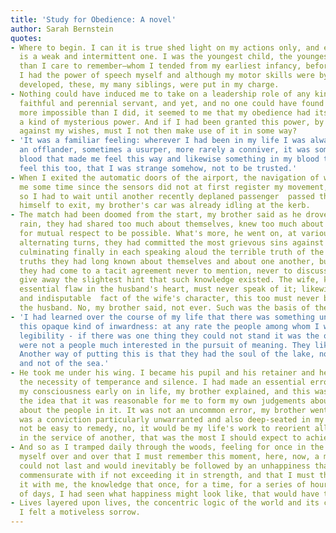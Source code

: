 ```yaml
---
title: 'Study for Obedience: A novel'
author: Sarah Bernstein
quotes:
- Where to begin. I can it is true shed light on my actions only, and even then it
  is a weak and intermittent one. I was the youngest child, the youngest of many—more
  than I care to remember—whom I tended from my earliest infancy, before, indeed,
  I had the power of speech myself and although my motor skills were by then scarcely
  developed, these, my many siblings, were put in my charge.
- Nothing could have induced me to take on a leadership role of any kind, I was a
  faithful and perennial servant, and yet, and no one could have found the situation
  more impossible than I did, it seemed to me that my obedience had itself taken on
  a kind of mysterious power. And if I had been granted this power, by some grace,
  against my wishes, must I not then make use of it in some way?
- 'It was a familiar feeling: wherever I had been in my life I was always an incomer,
  an offlander, sometimes a usurper, more rarely a conniver, it was something in my
  blood that made me feel this way and likewise something in my blood that made others
  feel this too, that I was strange somehow, not to be trusted.'
- When I exited the automatic doors of the airport, the navigation of which had taken
  me some time since the sensors did not at first register my movement, however exaggerated,
  so I had to wait until another recently deplaned passenger  passed through the doors
  himself to exit, my brother's car was already idling at the kerb.
- The match had been doomed from the start, my brother said as he drove through the
  rain, they had shared too much about themselves, knew too much about one another
  for mutual respect to be possible. What's more, he went on, at various times, in
  alternating turns, they had committed the most grievous sins against one another,
  culminating finally in each speaking aloud the terrible truth of the other's personality,
  truths they had long known about themselves and about one another, but about which
  they had come to a tacit agreement never to mention, never to discuss, never to
  give away the slightest hint that such knowledge existed. The wife, knowing the
  essential flaw in the husband's heart, must never speak of it; likewise, the awful
  and indisputable  fact of the wife's character, this too must never be spoken by
  the husband. No, my brother said, not ever. Such was the basis of the marital relation.
- 'I had learned over the course of my life that there was something unpleasant about
  this opaque kind of inwardness: at any rate the people among whom I was reared demanded
  legibility - if there was one thing they could not stand it was the obscure, they
  were not a people much interested in the pursuit of meaning. They liked constancy.
  Another way of putting this is that they had the soul of the lake, not of the river,
  and not of the sea.'
- He took me under his wing. I became his pupil and his retainer and he made me understand
  the necessity of temperance and silence. I had made an essential error when organising
  my consciousness early on in life, my brother explained, and this was by entertaining
  the idea that it was reasonable for me to form my own judgements about the world,
  about the people in it. It was not an uncommon error, my brother went on, but it
  was a conviction particularly unwarranted and also deep-seated in my case. It would
  not be easy to remedy, no, it would be my life's work to reorient all my desires
  in the service of another, that was the most I should expect to achieve.
- And so as I tramped daily through the woods, feeling for once in the world, I told
  myself over and over that I must remember this moment, here, now, a moment which
  could not last and would inevitably be followed by an unhappiness that would be
  commensurate with if not exceeding it in strength, and that I must therefore carry
  it with me, the knowledge that once, for a time, for a series of hours, even stretches
  of days, I had seen what happiness might look like, that would have to be enough.
- Lives layered upon lives, the concentric logic of the world and its continual co-optations.
  I felt a motiveless sorrow.
---
```

